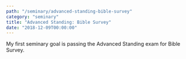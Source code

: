 ```yaml
---
path: "/seminary/advanced-standing-bible-survey"
category: "seminary"
title: "Advanced Standing: Bible Survey"
date: "2018-12-09T00:00:00"
---
```


My first seminary goal is passing the Advanced Standing exam for Bible Survey.
